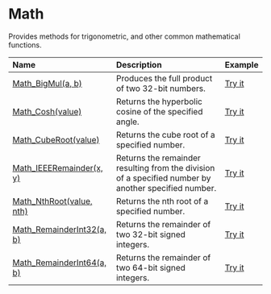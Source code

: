 # Math

Provides methods for trigonometric, and other common mathematical functions.

| Name | Description | Example |
| :--- | :---------- | :------ |
| [Math_BigMul(a, b)](/math-bigmul) | Produces the full product of two 32-bit numbers. | [Try it]()|
| [Math_Cosh(value)](/math-cosh) | Returns the hyperbolic cosine of the specified angle. | [Try it]()|
| [Math_CubeRoot(value)](/math-cube-root) | Returns the cube root of a specified number. | [Try it]()|
| [Math_IEEERemainder(x, y)](/math-cube-root) | Returns the remainder resulting from the division of a specified number by another specified number. | [Try it]()|
| [Math_NthRoot(value, nth)](/math-nth-root) | Returns the nth root of a specified number. | [Try it]()|
| [Math_RemainderInt32(a, b)](/math-remainder-int32) | Returns the remainder of two 32-bit signed integers. | [Try it]()|
| [Math_RemainderInt64(a, b)](/math-remainder-int32) | Returns the remainder of two 64-bit signed integers. | [Try it]()|
